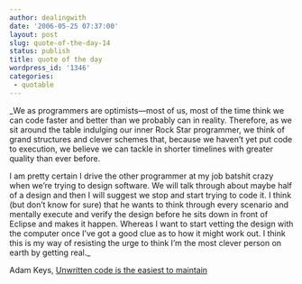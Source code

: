 ```yaml
---
author: dealingwith
date: '2006-05-25 07:37:00'
layout: post
slug: quote-of-the-day-14
status: publish
title: quote of the day
wordpress_id: '1346'
categories:
 - quotable
---
```


_We as programmers are optimists—most of us, most of the time think we can
code faster and better than we probably can in reality. Therefore, as we sit
around the table indulging our inner Rock Star programmer, we think of grand
structures and clever schemes that, because we haven’t yet put code to
execution, we believe we can tackle in shorter timelines with greater quality
than ever before.

I am pretty certain I drive the other programmer at my job batshit crazy when
we’re trying to design software. We will talk through about maybe half of a
design and then I will suggest we stop and start trying to code it. I think
(but don’t know for sure) that he wants to think through every scenario and
mentally execute and verify the design before he sits down in front of Eclipse
and makes it happen. Whereas I want to start vetting the design with the
computer once I’ve got a good clue as to how it might work out. I think this
is my way of resisting the urge to think I’m the most clever person on earth
by getting real._

Adam Keys, [ Unwritten code is the easiest to maintain][1]

   [1]: http://mvm.therealadam.com/articles/2006/05/17/unwritten-code-is-the-easiest-to-maintain

